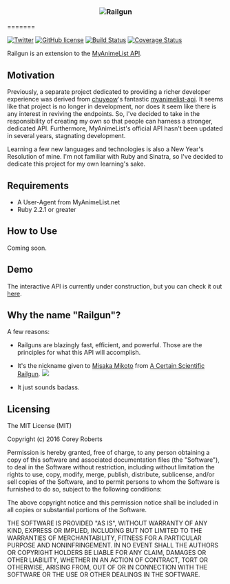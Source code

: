 <h3 align="center">
  <img src="http://i.imgur.com/t3yKpjC.png" alt="Railgun" />
</h3>
=======

[![Twitter](https://img.shields.io/badge/contact-%40spacepyro-00aced.svg)](https://twitter.com/spacepyro)
[![GitHub license](https://img.shields.io/github/license/mashape/apistatus.svg)](http://choosealicense.com/licenses/mit/)
[![Build Status](https://travis-ci.org/croberts22/railgun.svg?branch=master)](https://travis-ci.org/croberts22/railgun)
[![Coverage Status](https://coveralls.io/repos/github/croberts22/railgun/badge.svg?branch=master)](https://coveralls.io/github/croberts22/railgun?branch=master)

Railgun is an extension to the [MyAnimeList API](http://myanimelist.net/modules.php?go=api). 

## Motivation

Previously, a separate project dedicated to providing a richer developer experience was derived from [chuyeow](https://github.com/chuyeow)'s fantastic [myanimelist-api](https://github.com/chuyeow/myanimelist-api). It seems like that project is no longer in development, nor does it seem like there is any interest in reviving the endpoints. So, I've decided to take in the responsibility of creating my own so that people can harness a stronger, dedicated API. Furthermore, MyAnimeList's official API hasn't been updated in several years, stagnating development.

Learning a few new languages and technologies is also a New Year's Resolution of mine. I'm not familiar with Ruby and Sinatra, so I've decided to dedicate this project for my own learning's sake.

## Requirements

- A User-Agent from MyAnimeList.net
- Ruby 2.2.1 or greater

## How to Use

Coming soon.

## Demo

The interactive API is currently under construction, but you can check it out [here](http://docs.railgun.apiary.io/).

## Why the name "Railgun"?

A few reasons:

- Railguns are blazingly fast, efficient, and powerful. Those are the principles for what this API will accomplish.

- It's the nickname given to [Misaka Mikoto](http://myanimelist.net/character/13701/Mikoto_Misaka) from [A Certain Scientific Railgun](http://myanimelist.net/anime/6213/Toaru_Kagaku_no_Railgun). 
![](http://i.imgur.com/74Zdsnu.png)

- It just sounds badass.

## Licensing

The MIT License (MIT)

Copyright (c) 2016 Corey Roberts

Permission is hereby granted, free of charge, to any person obtaining a copy
of this software and associated documentation files (the "Software"), to deal
in the Software without restriction, including without limitation the rights
to use, copy, modify, merge, publish, distribute, sublicense, and/or sell
copies of the Software, and to permit persons to whom the Software is
furnished to do so, subject to the following conditions:

The above copyright notice and this permission notice shall be included in all
copies or substantial portions of the Software.

THE SOFTWARE IS PROVIDED "AS IS", WITHOUT WARRANTY OF ANY KIND, EXPRESS OR
IMPLIED, INCLUDING BUT NOT LIMITED TO THE WARRANTIES OF MERCHANTABILITY,
FITNESS FOR A PARTICULAR PURPOSE AND NONINFRINGEMENT. IN NO EVENT SHALL THE
AUTHORS OR COPYRIGHT HOLDERS BE LIABLE FOR ANY CLAIM, DAMAGES OR OTHER
LIABILITY, WHETHER IN AN ACTION OF CONTRACT, TORT OR OTHERWISE, ARISING FROM,
OUT OF OR IN CONNECTION WITH THE SOFTWARE OR THE USE OR OTHER DEALINGS IN THE
SOFTWARE.
